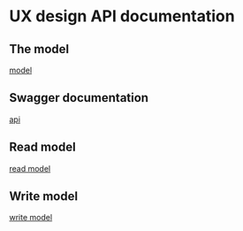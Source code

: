 # UX design API documentation

## The model

[model](./data-dictionary/models/trainset.yml#/trainset)

## Swagger documentation

[api](./test.openapi.yml)

## Read model

[read model](./read-model.user-task.yaml)

## Write model

[write model](./write-model.user-task.yaml)